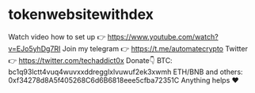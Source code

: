 # tokenwebsitewithdex


Watch video how to set up 👉 https://www.youtube.com/watch?v=EJo5yhDg7RI
Join my telegram 👉 https://t.me/automatecrypto 
Twitter 👉 https://twitter.com/techaddict0x 
Donate👇 BTC: bc1q93lctt4vuq4wuvxxddregglxlvuwuf2ek3xwmh ETH/BNB and others: 0xf34278d8A5f405268C6d6B6818eee5cfba72351C Anything helps ❤
